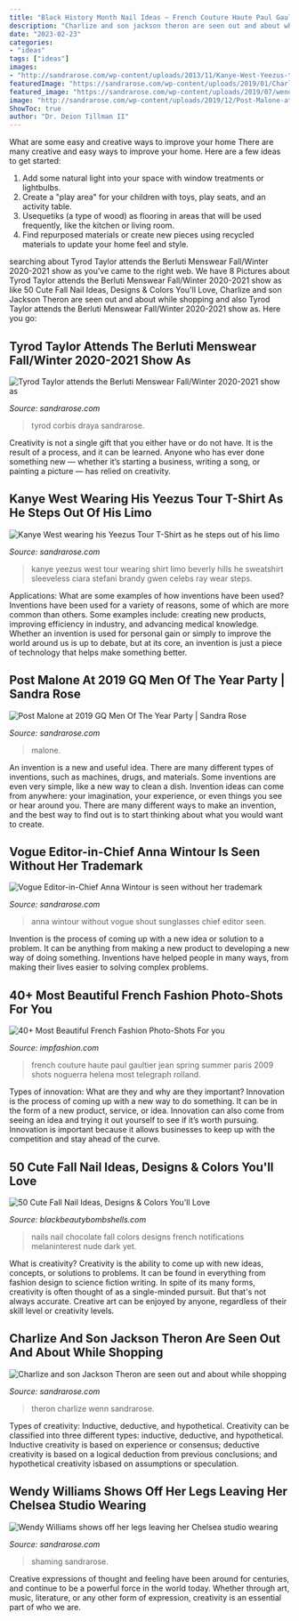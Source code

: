 ```yaml
---
title: "Black History Month Nail Ideas ~ French Couture Haute Paul Gaultier Jean Spring Summer Paris 2009 Shots Noguerra Helena Most Telegraph Rolland"
description: "Charlize and son jackson theron are seen out and about while shopping"
date: "2023-02-23"
categories:
- "ideas"
tags: ["ideas"]
images:
- "http://sandrarose.com/wp-content/uploads/2013/11/Kanye-West-Yeezus-tour-apparal1-SPL.jpg"
featuredImage: "https://sandrarose.com/wp-content/uploads/2019/01/Charlize-and-Jackson-Theron-7-wenn35926979.jpg"
featured_image: "https://sandrarose.com/wp-content/uploads/2019/07/wendy-denim-shorts-BG-550x825.jpg"
image: "http://sandrarose.com/wp-content/uploads/2019/12/Post-Malone-at-GQ-BG.jpg"
ShowToc: true
author: "Dr. Deion Tillman II"
---
```



What are some easy and creative ways to improve your home
There are many creative and easy ways to improve your home. Here are a few ideas to get started: 
1. Add some natural light into your space with window treatments or lightbulbs. 
2. Create a "play area" for your children with toys, play seats, and an activity table. 
3. Usequetiks (a type of wood) as flooring in areas that will be used frequently, like the kitchen or living room. 
4. Find repurposed materials or create new pieces using recycled materials to update your home feel and style.

	

		
searching about Tyrod Taylor attends the Berluti Menswear Fall/Winter 2020-2021 show as you've came to the right web. We have 8 Pictures about Tyrod Taylor attends the Berluti Menswear Fall/Winter 2020-2021 show as like 50 Cute Fall Nail Ideas, Designs &amp; Colors You&#039;ll Love, Charlize and son Jackson Theron are seen out and about while shopping and also Tyrod Taylor attends the Berluti Menswear Fall/Winter 2020-2021 show as. Here you go:
		
    
## Tyrod Taylor Attends The Berluti Menswear Fall/Winter 2020-2021 Show As

<img loading=lazy src="https://sandrarose.com/wp-content/uploads/2020/10/Tyrod-Taylor-GettyImages-1200128688.jpg" onerror="this.onerror=null;this.src='https://tse2.mm.bing.net/th?id=OIP.2fvC2jCS_qWI7yowdmT2qQHaLH&amp;pid=15.1';" alt="Tyrod Taylor attends the Berluti Menswear Fall/Winter 2020-2021 show as">

_Source: sandrarose.com_

>tyrod corbis draya sandrarose. 

	

Creativity is not a single gift that you either have or do not have. It is the result of a process, and it can be learned. Anyone who has ever done something new — whether it’s starting a business, writing a song, or painting a picture — has relied on creativity.

    
## Kanye West Wearing His Yeezus Tour T-Shirt As He Steps Out Of His Limo

<img loading=lazy src="http://sandrarose.com/wp-content/uploads/2013/11/Kanye-West-Yeezus-tour-apparal1-SPL.jpg" onerror="this.onerror=null;this.src='https://tse4.mm.bing.net/th?id=OIP.7_jsL5AotmH0gCTOCwCp-wHaKo&amp;pid=15.1';" alt="Kanye West wearing his Yeezus Tour T-Shirt as he steps out of his limo">

_Source: sandrarose.com_

>kanye yeezus west tour wearing shirt limo beverly hills he sweatshirt sleeveless ciara stefani brandy gwen celebs ray wear steps. 

	

Applications: What are some examples of how inventions have been used?
Inventions have been used for a variety of reasons, some of which are more common than others. Some examples include: creating new products, improving efficiency in industry, and advancing medical knowledge. Whether an invention is used for personal gain or simply to improve the world around us is up to debate, but at its core, an invention is just a piece of technology that helps make something better.

    
## Post Malone At 2019 GQ Men Of The Year Party | Sandra Rose

<img loading=lazy src="http://sandrarose.com/wp-content/uploads/2019/12/Post-Malone-at-GQ-BG.jpg" onerror="this.onerror=null;this.src='https://tse4.mm.bing.net/th?id=OIP.DcBv_OJPc1I91G5DtNHnpAHaJQ&amp;pid=15.1';" alt="Post Malone at 2019 GQ Men Of The Year Party | Sandra Rose">

_Source: sandrarose.com_

>malone. 

	

An invention is a new and useful idea. There are many different types of inventions, such as machines, drugs, and materials. Some inventions are even very simple, like a new way to clean a dish. Invention ideas can come from anywhere: your imagination, your experience, or even things you see or hear around you. There are many different ways to make an invention, and the best way to find out is to start thinking about what you would want to create.

    
## Vogue Editor-in-Chief Anna Wintour Is Seen Without Her Trademark

<img loading=lazy src="https://sandrarose.com/wp-content/uploads/2018/03/BGUS_1178715_005-966x1500.jpg" onerror="this.onerror=null;this.src='https://tse3.mm.bing.net/th?id=OIP.YsdKKB7iwjC2N2CUca88NwHaLg&amp;pid=15.1';" alt="Vogue Editor-in-Chief Anna Wintour is seen without her trademark">

_Source: sandrarose.com_

>anna wintour without vogue shout sunglasses chief editor seen. 

	

Invention is the process of coming up with a new idea or solution to a problem. It can be anything from making a new product to developing a new way of doing something. Inventions have helped people in many ways, from making their lives easier to solving complex problems.

    
## 40+ Most Beautiful French Fashion Photo-Shots For You

<img loading=lazy src="http://s1.hubimg.com/u/901256_f520.jpg" onerror="this.onerror=null;this.src='https://tse3.mm.bing.net/th?id=OIP.x3ykKFLzXkxmNhufh30ImQHaEo&amp;pid=15.1';" alt="40+ Most Beautiful French Fashion Photo-Shots For you">

_Source: impfashion.com_

>french couture haute paul gaultier jean spring summer paris 2009 shots noguerra helena most telegraph rolland. 

	

Types of innovation: What are they and why are they important?
Innovation is the process of coming up with a new way to do something. It can be in the form of a new product, service, or idea. Innovation can also come from seeing an idea and trying it out yourself to see if it’s worth pursuing. Innovation is important because it allows businesses to keep up with the competition and stay ahead of the curve.

    
## 50 Cute Fall Nail Ideas, Designs &amp; Colors You&#039;ll Love

<img loading=lazy src="https://blackbeautybombshells.com/wp-content/uploads/2019/09/CB08009A-8793-4C26-B51D-DD29F4569AFD.jpeg" onerror="this.onerror=null;this.src='https://tse4.mm.bing.net/th?id=OIP.egeRSE281mbcpNFRQrc9wAHaJM&amp;pid=15.1';" alt="50 Cute Fall Nail Ideas, Designs &amp; Colors You&#039;ll Love">

_Source: blackbeautybombshells.com_

>nails nail chocolate fall colors designs french notifications melaninterest nude dark yet. 

	

What is creativity?
Creativity is the ability to come up with new ideas, concepts, or solutions to problems. It can be found in everything from fashion design to science fiction writing. In spite of its many forms, creativity is often thought of as a single-minded pursuit. But that's not always accurate. Creative art can be enjoyed by anyone, regardless of their skill level or creativity levels.

    
## Charlize And Son Jackson Theron Are Seen Out And About While Shopping

<img loading=lazy src="https://sandrarose.com/wp-content/uploads/2019/01/Charlize-and-Jackson-Theron-7-wenn35926979.jpg" onerror="this.onerror=null;this.src='https://tse4.mm.bing.net/th?id=OIP.KOcSR4djd0EKwmWBFMOc4AHaK4&amp;pid=15.1';" alt="Charlize and son Jackson Theron are seen out and about while shopping">

_Source: sandrarose.com_

>theron charlize wenn sandrarose. 

	

Types of creativity: Inductive, deductive, and hypothetical.
Creativity can be classified into three different types: inductive, deductive, and hypothetical. Inductive creativity is based on experience or consensus; deductive creativity is based on a logical deduction from previous conclusions; and hypothetical creativity isbased on assumptions or speculation.

    
## Wendy Williams Shows Off Her Legs Leaving Her Chelsea Studio Wearing

<img loading=lazy src="https://sandrarose.com/wp-content/uploads/2019/07/wendy-denim-shorts-BG-550x825.jpg" onerror="this.onerror=null;this.src='https://tse3.mm.bing.net/th?id=OIP.RjrvGkb2bLV3yNR8PGmLagHaLH&amp;pid=15.1';" alt="Wendy Williams shows off her legs leaving her Chelsea studio wearing">

_Source: sandrarose.com_

>shaming sandrarose. 

	

Creative expressions of thought and feeling have been around for centuries, and continue to be a powerful force in the world today. Whether through art, music, literature, or any other form of expression, creativity is an essential part of who we are.

